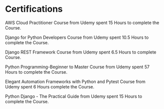 # Certifications

AWS Cloud Practitioner Course from Udemy spent 15 Hours to complete the Course.

Django for Python Developers Course from Udemy spent 10.5 Hours to complete the Course.

Django REST Framework Course from Udemy spent 6.5 Hours to complete Course.

Python Programming-Beginner to Master Course from Udemy spent 57 Hours to complete the Course.

Elegant Automation Frameworks with Python and Pytest Course from Udemy spent 6 Hours complete the Course.

Python Django - The Practical Guide from Udemy spent 15 Hours to complete the Course.
